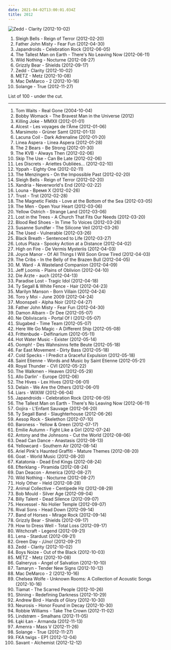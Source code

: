 ```yaml
---
date: 2021-04-02T13:00:01.034Z
title: 2012
---
```

![Zedd - Clarity (2012-10-02)](http://coverartarchive.org/release/fee67a94-3330-4b92-91dd-57d944d57e1e/11172117630-500.jpg "Zedd - Clarity (2012-10-02)")
<ol class="albums">
<li data-cover="https://via.placeholder.com/450" data-tags="2012" role="button">Sleigh Bells - Reign of Terror (2012-02-20)</li>
<li data-cover="https://via.placeholder.com/450" data-tags="2012" role="button">Father John Misty - Fear Fun (2012-04-30)</li>
<li data-cover="http://coverartarchive.org/release/149812f7-28a5-4960-ad49-0b647cdb978e/1076686535-500.jpg" data-tags="2012" role="button">Japandroids - Celebration Rock (2012-06-05)</li>
<li data-cover="https://via.placeholder.com/450" data-tags="2012" role="button">The Tallest Man on Earth - There's No Leaving Now (2012-06-11)</li>
<li data-cover="https://via.placeholder.com/450" data-tags="2012, dream pop" role="button">Wild Nothing - Nocturne (2012-08-27)</li>
<li data-cover="https://via.placeholder.com/450" data-tags="2012" role="button">Grizzly Bear - Shields (2012-09-17)</li>
<li data-cover="http://coverartarchive.org/release/fee67a94-3330-4b92-91dd-57d944d57e1e/11172117630-500.jpg" data-tags="2012, electro house, house" role="button">Zedd - Clarity (2012-10-02)</li>
<li data-cover="https://via.placeholder.com/450" data-tags="2012, noise rock" role="button">METZ - Metz (2012-10-08)</li>
<li data-cover="https://via.placeholder.com/450" data-tags="2012, indie pop, jangle pop" role="button">Mac DeMarco - 2 (2012-10-16)</li>
<li data-cover="https://via.placeholder.com/450" data-tags="2012, soul" role="button">Solange - True (2012-11-27)</li>
</ol>
List of 100 - under the cut.
<!-- more -->

_________________

<ol class="albums">
<li data-cover="https://via.placeholder.com/450" data-tags="blues, 2004, experimental, tom waits" role="button">
Tom Waits - Real Gone (2004-10-04)
</li>
<li data-cover="https://via.placeholder.com/450" data-tags="2012, soul" role="button">
Bobby Womack - The Bravest Man in the Universe (2012)
</li>
<li data-cover="http://coverartarchive.org/release/b2c73acc-730a-4a41-9b9d-ed37021b82d2/6478274400-500.jpg" data-tags="2012" role="button">
Killing Joke - MMXII (2012-01-01)
</li>
<li data-cover="http://coverartarchive.org/release/4de22942-1416-409f-a242-47c329288dd5/2239835239-500.jpg" data-tags="2012, shoegaze" role="button">
Alcest - Les voyages de l'Âme (2012-01-06)
</li>
<li data-cover="https://via.placeholder.com/450" data-tags="2012, hip hop, rap, psychedelic" role="button">
Marsimoto - Grüner Samt (2012-01-13)
</li>
<li data-cover="http://coverartarchive.org/release/5b04e41d-136a-49ae-8788-4e57cf8747d8/14259140884-500.jpg" data-tags="2012, alternative metal" role="button">
Lacuna Coil - Dark Adrenaline (2012-01-20)
</li>
<li data-cover="http://coverartarchive.org/release/bdcfa60a-672c-457b-8af1-555d26c9a930/6937966748-500.jpg" data-tags="2012, cold wave" role="button">
Linea Aspera - Linea Aspera (2012-01-28)
</li>
<li data-cover="https://via.placeholder.com/450" data-tags="2012" role="button">
The 2 Bears - Be Strong (2012-01-30)
</li>
<li data-cover="https://via.placeholder.com/450" data-tags="2012, post-punk" role="button">
The KVB - Always Then (2012-02-06)
</li>
<li data-cover="http://coverartarchive.org/release/cd65fe01-19be-4beb-9c75-a411e58d2140/4275065444-500.jpg" data-tags="2012, rock, alternative rock" role="button">
Skip The Use - Can Be Late (2012-02-06)
</li>
<li data-cover="http://coverartarchive.org/release/30549833-fe86-49a2-8f7b-af6455e9744c/9163635208-500.jpg" data-tags="2012, post-rock, shoegaze" role="button">
Les Discrets - Ariettes Oubliées... (2012-02-10)
</li>
<li data-cover="https://via.placeholder.com/450" data-tags="2012, ninja tune" role="button">
Yppah - Eighty One (2012-02-11)
</li>
<li data-cover="http://coverartarchive.org/release/f84baec8-d7d4-4c3f-a036-cbd1bcf480a4/26402403068-500.jpg" data-tags="2012" role="button">
The Menzingers - On the Impossible Past (2012-02-20)
</li>
<li data-cover="https://via.placeholder.com/450" data-tags="2012" role="button">
Sleigh Bells - Reign of Terror (2012-02-20)
</li>
<li data-cover="http://coverartarchive.org/release/11555b43-5422-49de-bc90-14d91d623962/4872277854-500.jpg" data-tags="2012" role="button">
Xandria - Neverworld's End (2012-02-22)
</li>
<li data-cover="http://coverartarchive.org/release/17479230-2d0a-4586-9396-ecc6f8ddf793/3403225501-500.jpg" data-tags="2012, ska, punk rock, 4-5" role="button">
Louna - Время X (2012-02-26)
</li>
<li data-cover="http://coverartarchive.org/release/7bd4468c-2434-4450-8fa5-76812f1b56aa/9082713992-500.jpg" data-tags="2012" role="button">
Trust - Trst (2012-02-28)
</li>
<li data-cover="https://via.placeholder.com/450" data-tags="2012, indie pop" role="button">
The Magnetic Fields - Love at the Bottom of the Sea (2012-03-05)
</li>
<li data-cover="http://coverartarchive.org/release/be21e825-4768-40f9-b0b4-10cbd69d3f09/3554488168-500.jpg" data-tags="2012" role="button">
The Men - Open Your Heart (2012-03-06)
</li>
<li data-cover="https://via.placeholder.com/450" data-tags="2012" role="button">
Yellow Ostrich - Strange Land (2012-03-06)
</li>
<li data-cover="https://via.placeholder.com/450" data-tags="2012" role="button">
Lost in the Trees - A Church That Fits Our Needs (2012-03-20)
</li>
<li data-cover="https://via.placeholder.com/450" data-tags="2012" role="button">
Blood Red Shoes - In Time To Voices (2012-03-26)
</li>
<li data-cover="https://via.placeholder.com/450" data-tags="2012" role="button">
Susanne Sundfør - The Silicone Veil (2012-03-26)
</li>
<li data-cover="http://coverartarchive.org/release/c9df3f0b-a82a-4e0c-91db-e5bd88ddf45a/1599748736-500.jpg" data-tags="2012" role="button">
The Used - Vulnerable (2012-03-26)
</li>
<li data-cover="http://coverartarchive.org/release/6b34e378-a8da-4f53-a73c-9d1de57df4ee/21267337674-500.jpg" data-tags="2012, hardcore, crust" role="button">
Black Breath - Sentenced to Life (2012-03-27)
</li>
<li data-cover="https://via.placeholder.com/450" data-tags="2012" role="button">
Lotus Plaza - Spooky Action at a Distance (2012-04-02)
</li>
<li data-cover="https://via.placeholder.com/450" data-tags="2012" role="button">
High on Fire - De Vermis Mysteriis (2012-04-03)
</li>
<li data-cover="https://via.placeholder.com/450" data-tags="2012, pop punk" role="button">
Joyce Manor - Of All Things I Will Soon Grow Tired (2012-04-03)
</li>
<li data-cover="https://via.placeholder.com/450" data-tags="2012, indie rock" role="button">
The Cribs - In the Belly of the Brazen Bull (2012-04-05)
</li>
<li data-cover="https://via.placeholder.com/450" data-tags="2012" role="button">
M. Ward - A Wasteland Companion (2012-04-09)
</li>
<li data-cover="http://coverartarchive.org/release/d13e62be-3de6-4d05-b95c-b2d4cbeda3a5/6968673564-500.jpg" data-tags="2012, progressive metal" role="button">
Jeff Loomis - Plains of Oblivion (2012-04-10)
</li>
<li data-cover="http://coverartarchive.org/release/d020e304-ea9a-4395-920e-62b740e3f7f6/18376052129-500.jpg" data-tags="2012" role="button">
Die Ärzte - auch (2012-04-13)
</li>
<li data-cover="http://coverartarchive.org/release/2d98a5bf-e47a-4350-8dc8-a900080a32eb/14971814670-500.jpg" data-tags="2012, gothic metal" role="button">
Paradise Lost - Tragic Idol (2012-04-18)
</li>
<li data-cover="https://via.placeholder.com/450" data-tags="2012, lo-fi, have on vinyl" role="button">
Ty Segall & White Fence - Hair (2012-04-23)
</li>
<li data-cover="https://via.placeholder.com/450" data-tags="2012, industrial rock" role="button">
Marilyn Manson - Born Villain (2012-04-24)
</li>
<li data-cover="http://coverartarchive.org/release/e56f21c5-92d7-4715-a5cf-41b5390e6f53/17214993688-500.jpg" data-tags="2012, electronic" role="button">
Toro y Moi - June 2009 (2012-04-24)
</li>
<li data-cover="https://img.discogs.com/h8-P4F-qShIypdMJKDBvFAnZXvA=/fit-in/600x532/filters:strip_icc():format(jpeg):mode_rgb():quality(90)/discogs-images/R-8966865-1472413754-6848.jpeg.jpg" data-tags="2012" role="button">
Moonspell - Alpha Noir (2012-04-27)
</li>
<li data-cover="https://via.placeholder.com/450" data-tags="2012" role="button">
Father John Misty - Fear Fun (2012-04-30)
</li>
<li data-cover="http://coverartarchive.org/release/cdb41309-e4a9-4ec2-b029-fe948b643eab/3947273758-500.jpg" data-tags="2012" role="button">
Damon Albarn - Dr Dee (2012-05-07)
</li>
<li data-cover="http://coverartarchive.org/release/e6b87adf-0024-4111-8f98-7f274af274dc/5971488709-500.jpg" data-tags="2012" role="button">
Ne Obliviscaris - Portal Of I (2012-05-07)
</li>
<li data-cover="http://coverartarchive.org/release/cdafdfa1-c1da-490d-8de0-d3cdc84f3115/1071476638-500.jpg" data-tags="2012, electronic, ninja tune" role="button">
Slugabed - Time Team (2012-05-07)
</li>
<li data-cover="https://via.placeholder.com/450" data-tags="2012" role="button">
Here We Go Magic - A Different Ship (2012-05-08)
</li>
<li data-cover="https://via.placeholder.com/450" data-tags="2012, new wave, german, electronic music, audiolith records, 2010s, studio album, southside, southside 2013, frittenbude, delfinarium, k1r7m" role="button">
Frittenbude - Delfinarium (2012-05-11)
</li>
<li data-cover="http://coverartarchive.org/release/25a4fcf4-1756-42aa-ad26-935b92521485/3331033176-500.jpg" data-tags="2012, american, punk rock" role="button">
Hot Water Music - Exister (2012-05-14)
</li>
<li data-cover="http://coverartarchive.org/release/a6a50660-4288-44f4-8ad8-8d2e0b9bdfe9/24327738378-500.jpg" data-tags="2012, electronic, german, album, may, sony, neue deutsche härte, columbia records, 18 may, may 2012, eleventh, 18 may 2012, eleventh album" role="button">
Oomph! - Des Wahnsinns fette Beute (2012-05-18)
</li>
<li data-cover="http://coverartarchive.org/release/838fbe1c-3731-41f6-818b-093f21e796a4/2935089003-500.jpg" data-tags="2012, electronic, dance" role="button">
Far East Movement - Dirty Bass (2012-05-18)
</li>
<li data-cover="http://coverartarchive.org/release/d13f150e-6669-4dbb-8645-b3d69b2314ab/3827163979-500.jpg" data-tags="2012, soul" role="button">
Cold Specks - I Predict a Graceful Expulsion (2012-05-18)
</li>
<li data-cover="http://coverartarchive.org/release/92524aeb-4b8d-4532-9c14-fd5981c442ba/3474469853-500.jpg" data-tags="2012" role="button">
Saint Etienne - Words and Music by Saint Etienne (2012-05-21)
</li>
<li data-cover="http://coverartarchive.org/release/50591ea5-ebd7-4885-9f7f-f0d1c16dee94/27930500937-500.jpg" data-tags="2012" role="button">
Royal Thunder - CVI (2012-05-22)
</li>
<li data-cover="https://via.placeholder.com/450" data-tags="2012" role="button">
The Walkmen - Heaven (2012-05-29)
</li>
<li data-cover="https://via.placeholder.com/450" data-tags="2012" role="button">
Allo Darlin' - Europe (2012-06)
</li>
<li data-cover="http://coverartarchive.org/release/b204ad72-f666-427d-82ee-de4add53c7ab/5331069642-500.jpg" data-tags="2012" role="button">
The Hives - Lex Hives (2012-06-01)
</li>
<li data-cover="http://coverartarchive.org/release/fea40923-0beb-4be6-aafe-29349adfe9c2/8344484122-500.jpg" data-tags="2012, symphonic metal" role="button">
Delain - We Are the Others (2012-06-01)
</li>
<li data-cover="https://via.placeholder.com/450" data-tags="2012" role="button">
Liars - WIXIW (2012-06-04)
</li>
<li data-cover="http://coverartarchive.org/release/149812f7-28a5-4960-ad49-0b647cdb978e/1076686535-500.jpg" data-tags="2012" role="button">
Japandroids - Celebration Rock (2012-06-05)
</li>
<li data-cover="https://via.placeholder.com/450" data-tags="2012" role="button">
The Tallest Man on Earth - There's No Leaving Now (2012-06-11)
</li>
<li data-cover="http://coverartarchive.org/release/81ae5b5b-9905-46b1-9f6e-acaec406cace/1308873479-500.jpg" data-tags="2012" role="button">
Gojira - L'Enfant Sauvage (2012-06-20)
</li>
<li data-cover="https://via.placeholder.com/450" data-tags="2012" role="button">
Ty Segall Band - Slaughterhouse (2012-06-26)
</li>
<li data-cover="http://coverartarchive.org/release/dfdfb309-1a97-4436-8029-4bce887447f7/1492502467-500.jpg" data-tags="2012" role="button">
Aesop Rock - Skelethon (2012-07-10)
</li>
<li data-cover="http://coverartarchive.org/release/2f14078e-cc9a-44c4-ac66-78dc4d182235/25038495680-500.jpg" data-tags="2012, progressive metal" role="button">
Baroness - Yellow & Green (2012-07-17)
</li>
<li data-cover="http://coverartarchive.org/release/634d773f-10e6-4872-be32-8437ad5309fb/3206332142-500.jpg" data-tags="2012, industrial, female vocalists, gothic, darkwave, victoriandustrial" role="button">
Emilie Autumn - Fight Like a Girl (2012-07-24)
</li>
<li data-cover="https://via.placeholder.com/450" data-tags="2012" role="button">
Antony and the Johnsons - Cut the World (2012-08-06)
</li>
<li data-cover="http://coverartarchive.org/release/88713452-4b94-4e4c-90c1-c424be904676/14821961192-500.jpg" data-tags="2012, darkwave, ethereal, ambient" role="button">
Dead Can Dance - Anastasis (2012-08-13)
</li>
<li data-cover="https://via.placeholder.com/450" data-tags="2012" role="button">
Yellowcard - Southern Air (2012-08-14)
</li>
<li data-cover="http://coverartarchive.org/release/12860ae7-5d2a-4df7-99df-875efcdd885e/14813410350-500.jpg" data-tags="2012" role="button">
Ariel Pink's Haunted Graffiti - Mature Themes (2012-08-20)
</li>
<li data-cover="https://via.placeholder.com/450" data-tags="2012, psychedelic rock" role="button">
Goat - World Music (2012-08-20)
</li>
<li data-cover="https://img.discogs.com/c-I01SnTbdeCXElFXbKmHjjZFoI=/fit-in/600x513/filters:strip_icc():format(jpeg):mode_rgb():quality(90)/discogs-images/R-2656686-1509290559-7616.jpeg.jpg" data-tags="2012, progressive metal" role="button">
Katatonia - Dead End Kings (2012-08-24)
</li>
<li data-cover="https://via.placeholder.com/450" data-tags="2012" role="button">
Efterklang - Piramida (2012-08-24)
</li>
<li data-cover="https://via.placeholder.com/450" data-tags="2012" role="button">
Dan Deacon - America (2012-08-27)
</li>
<li data-cover="https://via.placeholder.com/450" data-tags="2012, dream pop" role="button">
Wild Nothing - Nocturne (2012-08-27)
</li>
<li data-cover="https://via.placeholder.com/450" data-tags="2012" role="button">
Holy Other - Held (2012-08-28)
</li>
<li data-cover="https://via.placeholder.com/450" data-tags="2012" role="button">
Animal Collective - Centipede Hz (2012-08-29)
</li>
<li data-cover="https://via.placeholder.com/450" data-tags="2012" role="button">
Bob Mould - Silver Age (2012-09-04)
</li>
<li data-cover="https://via.placeholder.com/450" data-tags="2012, alternative rock, punk rock" role="button">
Billy Talent - Dead Silence (2012-09-07)
</li>
<li data-cover="http://coverartarchive.org/release/2f49a9c6-34f8-4546-bea0-9b839995b06c/3883004277-500.jpg" data-tags="2012, psychedelic folk" role="button">
Hexvessel - No Holier Temple (2012-09-07)
</li>
<li data-cover="https://via.placeholder.com/450" data-tags="2012" role="button">
Rival Sons - Head Down (2012-09-14)
</li>
<li data-cover="https://via.placeholder.com/450" data-tags="2012" role="button">
Band of Horses - Mirage Rock (2012-09-14)
</li>
<li data-cover="https://via.placeholder.com/450" data-tags="2012" role="button">
Grizzly Bear - Shields (2012-09-17)
</li>
<li data-cover="https://via.placeholder.com/450" data-tags="2012" role="button">
How to Dress Well - Total Loss (2012-09-17)
</li>
<li data-cover="https://via.placeholder.com/450" data-tags="2012, stoner rock, rock, hard rock" role="button">
Witchcraft - Legend (2012-09-21)
</li>
<li data-cover="http://coverartarchive.org/release/b2360f22-a728-416f-854b-17370c5593ba/2451891965-500.jpg" data-tags="2012" role="button">
Lena - Stardust (2012-09-21)
</li>
<li data-cover="https://via.placeholder.com/450" data-tags="2012, punk rock, pop punk" role="button">
Green Day - ¡Uno! (2012-09-21)
</li>
<li data-cover="http://coverartarchive.org/release/fee67a94-3330-4b92-91dd-57d944d57e1e/11172117630-500.jpg" data-tags="2012, electro house, house" role="button">
Zedd - Clarity (2012-10-02)
</li>
<li data-cover="http://coverartarchive.org/release/47872ae0-a9b7-4d92-b0d0-362f7494925c/2963841505-500.jpg" data-tags="2012" role="button">
Boys Noize - Out of the Black (2012-10-03)
</li>
<li data-cover="https://via.placeholder.com/450" data-tags="2012, noise rock" role="button">
METZ - Metz (2012-10-08)
</li>
<li data-cover="http://coverartarchive.org/release/dd69f863-e75a-4de2-bc38-de7424882581/27836333635-500.jpg" data-tags="2012" role="button">
Galneryus - Angel of Salvation (2012-10-10)
</li>
<li data-cover="http://coverartarchive.org/release/240c80d0-9901-4616-b00e-1b5dd6bcb6ac/2311389507-500.jpg" data-tags="2012" role="button">
Tamaryn - Tender New Signs (2012-10-12)
</li>
<li data-cover="https://via.placeholder.com/450" data-tags="2012, indie pop, jangle pop" role="button">
Mac DeMarco - 2 (2012-10-16)
</li>
<li data-cover="http://coverartarchive.org/release/8589ba2a-e62a-418d-a04d-1ee032197dd3/17775653396-500.jpg" data-tags="2012, folk, andrew, ccm, donald trump, david orton" role="button">
Chelsea Wolfe - Unknown Rooms: A Collection of Acoustic Songs (2012-10-16)
</li>
<li data-cover="https://img.discogs.com/m9w1hg0pNvLZg3YtsLXTKV5vYlc=/fit-in/593x600/filters:strip_icc():format(jpeg):mode_rgb():quality(90)/discogs-images/R-2501730-1287489736.jpeg.jpg" data-tags="2012, gothic, gothic metal, gothic rock" role="button">
Tiamat - The Scarred People (2012-10-26)
</li>
<li data-cover="http://coverartarchive.org/release/938a75b0-8410-4901-8a6b-9168e8adc5dc/2721666961-500.jpg" data-tags="2012, black metal" role="button">
Shining - Redefining Darkness (2012-10-29)
</li>
<li data-cover="http://coverartarchive.org/release/fd24dbec-bee1-4059-837f-7b029219c2be/2406385873-500.jpg" data-tags="2012" role="button">
Andrew Bird - Hands of Glory (2012-10-30)
</li>
<li data-cover="http://coverartarchive.org/release/094d0e6b-6ebc-4885-b55f-4bd1fc4aee40/2773600365-500.jpg" data-tags="2012, post-metal" role="button">
Neurosis - Honor Found in Decay (2012-10-30)
</li>
<li data-cover="http://coverartarchive.org/release/b50bf968-1b2b-41ff-b1f3-b8bd7aa25884/3480184535-500.jpg" data-tags="2012, rock" role="button">
Robbie Williams - Take The Crown (2012-11-02)
</li>
<li data-cover="http://coverartarchive.org/release/9c14cded-3867-4728-8267-551c4ac3c419/2406115549-500.jpg" data-tags="2012" role="button">
Lindstrøm - Smalhans (2012-11-05)
</li>
<li data-cover="http://coverartarchive.org/release/051df6e9-2ffd-4d6c-85d8-bac27b0dd711/2932845844-500.jpg" data-tags="2012, electronic, soul, alternative, experimental, funk, funky, must have" role="button">
Łąki Łan - Armanda (2012-11-13)
</li>
<li data-cover="http://coverartarchive.org/release/fed6d8cd-70c3-45c4-94c5-eb983f59b985/3564355677-500.jpg" data-tags="2012" role="button">
Amenra - Mass V (2012-11-26)
</li>
<li data-cover="https://via.placeholder.com/450" data-tags="2012, soul" role="button">
Solange - True (2012-11-27)
</li>
<li data-cover="https://img.discogs.com/Apl9f5pCdDdNX7N7_aIl3KoqsLA=/fit-in/600x600/filters:strip_icc():format(jpeg):mode_rgb():quality(90)/discogs-images/R-5959441-1407415272-7774.jpeg.jpg" data-tags="2012, electronic, trip-hop, experimental, dream pop, alternative rnb" role="button">
FKA twigs - EP1 (2012-12-04)
</li>
<li data-cover="http://coverartarchive.org/release/0247f557-1e59-41f9-86d2-05af0fcbc3ff/22712884271-500.jpg" data-tags="2012, electronic, dubstep, electro house, drum & bass, glitch hop" role="button">
Savant - Alchemist (2012-12-12)
</li>
</ol>